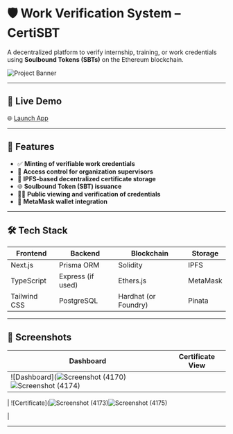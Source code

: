 # 🛡️ Work Verification System – CertiSBT

A decentralized platform to verify internship, training, or work credentials using **Soulbound Tokens (SBTs)** on the Ethereum blockchain.

![Project Banner](https://user-images.githubusercontent.com/0000000/0000000/banner.png) <!-- You can upload a banner image to GitHub and replace this link -->

---

## 🔗 Live Demo
🌐 [Launch App](https://certi-sbt.vercel.app)

---

## 🚀 Features

- ✅ **Minting of verifiable work credentials**
- 🔐 **Access control for organization supervisors**
- 🧾 **IPFS-based decentralized certificate storage**
- 🌐 **Soulbound Token (SBT) issuance**
- 👨‍🎓 **Public viewing and verification of credentials**
- 🔗 **MetaMask wallet integration**

---

## 🛠️ Tech Stack

| Frontend      | Backend       | Blockchain    | Storage     |
|---------------|---------------|---------------|-------------|
| Next.js       | Prisma ORM    | Solidity      | IPFS        |
| TypeScript    | Express (if used) | Ethers.js     | MetaMask    |
| Tailwind CSS  | PostgreSQL    | Hardhat (or Foundry) | Pinata      |

---

## 📸 Screenshots

| Dashboard                         | Certificate View                    |
|-----------------------------------|-------------------------------------|
| ![Dashboard](![Screenshot (4170)](https://github.com/user-attachments/assets/45712ba0-d35f-45e2-ab75-7d1de6ed4321)![Screenshot (4174)](https://github.com/user-attachments/assets/9f3199d0-3ecc-403c-b340-cab9fbc72cba)

 | ![Certificate](![Screenshot (4173)](https://github.com/user-attachments/assets/c3f7a4c0-8f65-46f9-9120-ddc7de27c8a5)![Screenshot (4175)](https://github.com/user-attachments/assets/15f537d2-0905-447f-9ab3-7641f7f836b0)

 |

---


